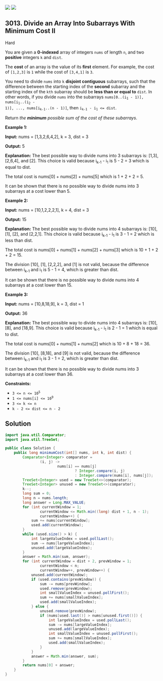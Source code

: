 [![](https://img.shields.io/github/stars/javadev/LeetCode-in-Java?label=Stars&style=flat-square)](https://github.com/javadev/LeetCode-in-Java)
[![](https://img.shields.io/github/forks/javadev/LeetCode-in-Java?label=Fork%20me%20on%20GitHub%20&style=flat-square)](https://github.com/javadev/LeetCode-in-Java/fork)

## 3013\. Divide an Array Into Subarrays With Minimum Cost II

Hard

You are given a **0-indexed** array of integers `nums` of length `n`, and two **positive** integers `k` and `dist`.

The **cost** of an array is the value of its **first** element. For example, the cost of `[1,2,3]` is `1` while the cost of `[3,4,1]` is `3`.

You need to divide `nums` into `k` **disjoint contiguous** subarrays, such that the difference between the starting index of the **second** subarray and the starting index of the `kth` subarray should be **less than or equal to** `dist`. In other words, if you divide `nums` into the subarrays <code>nums[0..(i<sub>1</sub> - 1)], nums[i<sub>1</sub>..(i<sub>2</sub> - 1)], ..., nums[i<sub>k-1</sub>..(n - 1)]</code>, then <code>i<sub>k-1</sub> - i<sub>1</sub> <= dist</code>.

Return _the **minimum** possible sum of the cost of these_ _subarrays_.

**Example 1:**

**Input:** nums = [1,3,2,6,4,2], k = 3, dist = 3

**Output:** 5

**Explanation:** The best possible way to divide nums into 3 subarrays is: [1,3], [2,6,4], and [2]. This choice is valid because i<sub>k-1</sub> - i<sub>1</sub> is 5 - 2 = 3 which is equal to dist.

The total cost is nums[0] + nums[2] + nums[5] which is 1 + 2 + 2 = 5.

It can be shown that there is no possible way to divide nums into 3 subarrays at a cost lower than 5.

**Example 2:**

**Input:** nums = [10,1,2,2,2,1], k = 4, dist = 3

**Output:** 15

**Explanation:** The best possible way to divide nums into 4 subarrays is: [10], [1], [2], and [2,2,1]. This choice is valid because i<sub>k-1</sub> - i<sub>1</sub> is 3 - 1 = 2 which is less than dist.

The total cost is nums[0] + nums[1] + nums[2] + nums[3] which is 10 + 1 + 2 + 2 = 15.

The division [10], [1], [2,2,2], and [1] is not valid, because the difference between i<sub>k-1</sub> and i<sub>1</sub> is 5 - 1 = 4, which is greater than dist.

It can be shown that there is no possible way to divide nums into 4 subarrays at a cost lower than 15.

**Example 3:**

**Input:** nums = [10,8,18,9], k = 3, dist = 1

**Output:** 36

**Explanation:** The best possible way to divide nums into 4 subarrays is: [10], [8], and [18,9]. This choice is valid because i<sub>k-1</sub> - i<sub>1</sub> is 2 - 1 = 1 which is equal to dist.

The total cost is nums[0] + nums[1] + nums[2] which is 10 + 8 + 18 = 36.

The division [10], [8,18], and [9] is not valid, because the difference between i<sub>k-1</sub> and i<sub>1</sub> is 3 - 1 = 2, which is greater than dist.

It can be shown that there is no possible way to divide nums into 3 subarrays at a cost lower than 36.

**Constraints:**

*   <code>3 <= n <= 10<sup>5</sup></code>
*   <code>1 <= nums[i] <= 10<sup>9</sup></code>
*   `3 <= k <= n`
*   `k - 2 <= dist <= n - 2`

## Solution

```java
import java.util.Comparator;
import java.util.TreeSet;

public class Solution {
    public long minimumCost(int[] nums, int k, int dist) {
        Comparator<Integer> comparator =
                (i, j) ->
                        nums[i] == nums[j]
                                ? Integer.compare(i, j)
                                : Integer.compare(nums[i], nums[j]);
        TreeSet<Integer> used = new TreeSet<>(comparator);
        TreeSet<Integer> unused = new TreeSet<>(comparator);
        k--;
        long sum = 0;
        long n = nums.length;
        long answer = Long.MAX_VALUE;
        for (int currentWindow = 1;
                currentWindow <= Math.min((long) dist + 1, n - 1);
                currentWindow++) {
            sum += nums[currentWindow];
            used.add(currentWindow);
        }
        while (used.size() > k) {
            int largeValueIndex = used.pollLast();
            sum -= nums[largeValueIndex];
            unused.add(largeValueIndex);
        }
        answer = Math.min(sum, answer);
        for (int currentWindow = dist + 2, prevWindow = 1;
                currentWindow < n;
                currentWindow++, prevWindow++) {
            unused.add(currentWindow);
            if (used.contains(prevWindow)) {
                sum -= nums[prevWindow];
                used.remove(prevWindow);
                int smallValueIndex = unused.pollFirst();
                sum += nums[smallValueIndex];
                used.add(smallValueIndex);
            } else {
                unused.remove(prevWindow);
                if (nums[used.last()] > nums[unused.first()]) {
                    int largeValueIndex = used.pollLast();
                    sum -= nums[largeValueIndex];
                    unused.add(largeValueIndex);
                    int smallValueIndex = unused.pollFirst();
                    sum += nums[smallValueIndex];
                    used.add(smallValueIndex);
                }
            }
            answer = Math.min(answer, sum);
        }
        return nums[0] + answer;
    }
}
```